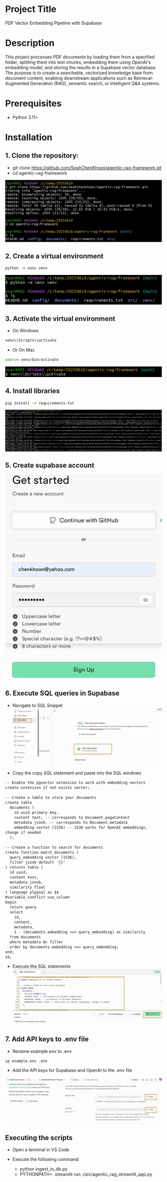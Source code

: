 # Project Title
PDF Vector Embedding Pipeline with Supabase

# Description
This project processes PDF documents by loading them from a specified folder, splitting them into text chunks, embedding them using OpenAI's embedding model, and storing the results in a Supabase vector database. The purpose is to create a searchable, vectorized knowledge base from document content, enabling downstream applications such as Retrieval-Augmented Generation (RAG), semantic search, or intelligent Q&A systems.

# Prerequisites
- Python 3.11+

# Installation
## 1. Clone the repository:
- git clone https://github.com/SeahChenKhoon/agentic-rag-framework.git 
- cd agentic-rag-framework

![Clone Repository](./images/01_clone_repo.jpg)

## 2. Create a virtual environment
``` bash
python -m venv venv
```

![Create Virtual Environment](./images/02_create_virtual_env.jpg)

## 3. Activate the virtual environment
- On Windows
```bash
venv\\Scripts\\activate
```
- Or On Mac
```bash
source venv/bin/activate
```

![Activate Environment](./images/03_activate_env.jpg)


## 4. Install libraries
```
pip install -r requirements.txt
```
![Activate Environment](./images/04_install_libraries.jpg)


## 5. Create supabase account
![Create supabase account](./images/05_create_supabase_acct.jpg)

## 6. Execute SQL queries in Supabase
- Navigate to SQL Snippet
![Navigate to SQL Snippet](./images/06_Navigate_to_SQL.jpg)

- Copy the copy SQL statement and paste into the SQL windows
```
-- Enable the pgvector extension to work with embedding vectors
create extension if not exists vector;

-- Create a table to store your documents
create table
  documents (
    id uuid primary key,
    content text, -- corresponds to Document.pageContent
    metadata jsonb, -- corresponds to Document.metadata
    embedding vector (1536) -- 1536 works for OpenAI embeddings, change if needed
  );

-- Create a function to search for documents
create function match_documents (
  query_embedding vector (1536),
  filter jsonb default '{}'
) returns table (
  id uuid,
  content text,
  metadata jsonb,
  similarity float
) language plpgsql as $$
#variable_conflict use_column
begin
  return query
  select
    id,
    content,
    metadata,
    1 - (documents.embedding <=> query_embedding) as similarity
  from documents
  where metadata @> filter
  order by documents.embedding <=> query_embedding;
end;
$$;
```
- Execute the SQL statements
![Execute the SQL statements](./images/07_Execute_SQL.jpg)

## 7. Add API keys to .env file
- Rename example.env to .env
```
cp example.env .env
```
- Add the API keys for Supabase and OpenAI to the .env file

![Add Supabase key to .env](./images/08_Supabase_keys.jpg)


## Executing the scripts
- Open a terminal in VS Code
- Execute the following command:

  - python ingest_in_db.py
  - PYTHONPATH=. streamlit run ./src/agentic_rag_streamlit_app.py


